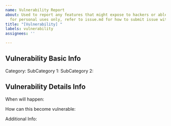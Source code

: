 ```yaml
---
name: Vulnerability Report
about: Used to report any features that might expose to hackers or able to harm computers,
  for personal uses only, refer to issue.md for how to submit issue with it
title: "[Vulnerability] "
labels: vulnerability
assignees: ''

---
```


## Vulnerability Basic Info
Category: 
SubCategory 1: 
SubCategory 2: 

## Vulnerability Details Info
When will happen: 

How can this become vulnerable:

Additional Info:
